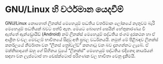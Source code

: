 # GNU/Linux හි වර්ථමාන යෙදවීම්

GNU/Linux නොහොත් ලිනක්ස් මෙහෙයුම් පද්‍ධතිය වර්තමාන ලෝකයේ නැතුවම බැරි මෙහෙයුම් පද්‍ධතියක් බවට පත්වී ඇත. මෙයට බොහෝ සෙයින් හේතුකාරණය වී ඇත්තේ ඇන්ඩ්‍රොයිඩ් \(Android\) නම් ලිනක්ස් මෙහෙයුම් පද්ධතිය ජංගම දුරකථන හා ඒ ආශ්‍රිත චංචල මෙවලම් භාවිතයේ සිදුවූ අති ප්‍රබල වර්ධනයයි. නමුත් මේ පිළිබඳව ලිනක්ස් කර්නලයේ නිර්මාතෘ වන “ලීනස් ත්‍රෝවල්ඩ්“ කනගාටු වන බව දැනගන්නට ලැබේ. ඒ මක්නිසාදයත් ඔහු ගේ සිහිනය වූයේ “ලිනක්ස්“ මෙහෙයුම් පද්ධතිය එදිනෙදා කාර්යයන් සඳහා වන ලැප්ටොප් හා ඩෙස්ක්ටොප් පරිගණක වල භාවිතා වෙනු දැකීමයි.

